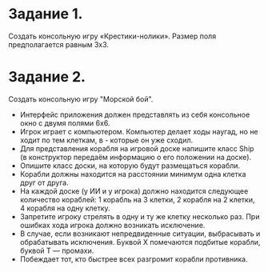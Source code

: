 # Задание 1.
Создать консольную игру «Крестики-нолики». Размер поля предполагается равным 3x3.

# Задание 2.
Создать консольную игру "Морской бой".

- Интерфейс приложения должен представлять из себя консольное окно с двумя полями 6х6.
- Игрок играет с компьютером. Компьютер делает ходы наугад, но не ходит по тем клеткам, в - которые он уже сходил.
- Для представления корабля на игровой доске напишите класс Ship (в конструктор передаём информацию о его положении на доске).
- Опишите класс доски, на которую будут размещаться корабли.
- Корабли должны находится на расстоянии минимум одна клетка друг от друга.
- На каждой доске (у ИИ и у игрока) должно находится следующее количество кораблей: 1 корабль на 3 клетки, 2 корабля на 2 клетки, 4 корабля на одну клетку.
- Запретите игроку стрелять в одну и ту же клетку несколько раз. При ошибках хода игрока должно возникать исключение.
- В случае, если возникают непредвиденные ситуации, выбрасывать и обрабатывать исключения. Буквой X помечаются подбитые корабли, буквой T — промахи.
- Побеждает тот, кто быстрее всех разгромит корабли противника.